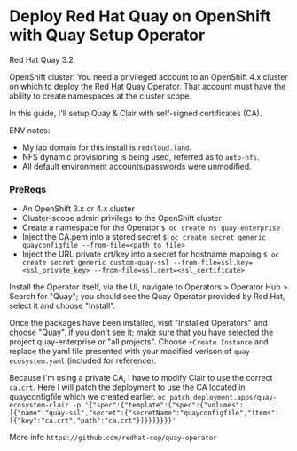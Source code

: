 # Deploy Red Hat Quay on OpenShift with Quay Setup Operator

Red Hat Quay 3.2

OpenShift cluster: You need a privileged account to an OpenShift 4.x cluster on which to deploy the Red Hat Quay Operator. That account must have the ability to create namespaces at the cluster scope. 

In this guide, I'll setup Quay & Clair with self-signed certificates (CA). 

ENV notes:
* My lab domain for this install is ```redcloud.land```.
* NFS dynamic provisioning is being used, referred as to ```auto-nfs```.
* All default environment accounts/passwords were unmodified.


### PreReqs

* An OpenShift 3.x or 4.x cluster
* Cluster-scope admin privilege to the OpenShift cluster
* Create a namespace for the Operator
```$ oc create ns quay-enterprise```
* Inject the CA.pem into a stored secret 
```$ oc create secret generic quayconfigfile --from-file=<path_to_file>```
* Inject the URL private crt/key into a secret for hostname mapping
```$ oc create secret generic custom-quay-ssl --from-file=ssl.key=<ssl_private_key> --from-file=ssl.cert=<ssl_certificate>```

Install the Operator itself, via the UI, navigate to Operators > Operator Hub > Search for "Quay"; you should see the Quay Operator provided by Red Hat, select it and choose "Install". 

Once the packages have been installed, visit "Installed Operators" and choose "Quay", if you don't see it; make sure that you have selected the project quay-enterprise or "all projects". Choose ```+Create Instance``` and replace the yaml file presented with your modified verison of ```quay-ecosystem.yaml``` (included for reference).

Because I'm using a private CA, I have to modify Clair to use the correct ```ca.crt```. Here I will patch the deployment to use the CA located in quayconfigfile which we created earlier.
```oc patch deployment.apps/quay-ecosystem-clair -p '{"spec":{"template":{"spec":{"volumes":[{"name":"quay-ssl","secret":{"secretName":"quayconfigfile","items":[{"key":"ca.crt","path":"ca.crt"}]}}]}}}}'```

More info ```https://github.com/redhat-cop/quay-operator```